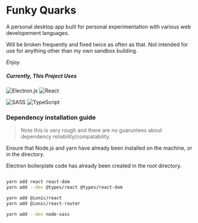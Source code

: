 # Funky Quarks

A personal desktop app built for personal experimentation with various web developement languages.

Will be broken frequently and fixed twice as often as that. Not intended for use for anything other than my own sandbox building.

*Enjoy.*

##### Currently, This Project Uses

![Electron.js](https://img.shields.io/badge/Electron-191970?style=for-the-badge&logo=Electron&logoColor=white) ![React](https://img.shields.io/badge/react-%2320232a.svg?style=for-the-badge&logo=react&logoColor=%2361DAFB)

![SASS](https://img.shields.io/badge/SASS-hotpink.svg?style=for-the-badge&logo=SASS&logoColor=white) ![TypeScript](https://img.shields.io/badge/typescript-%23007ACC.svg?style=for-the-badge&logo=typescript&logoColor=white)


### Dependency installation guide

> Note this is very rough and there are no guaruntees about dependency reliability/compatability.

Ensure that Node.js and yarn have already been installed on the machine, or in the directory.

Electron boilerplate code has already been created in the root directory.


```bash

yarn add react react-dom
yarn add --dev @types/react @types/react-dom

yarn add @ionic/react
yarn add @ionic/react-router

yarn add --dev node-sass

```
